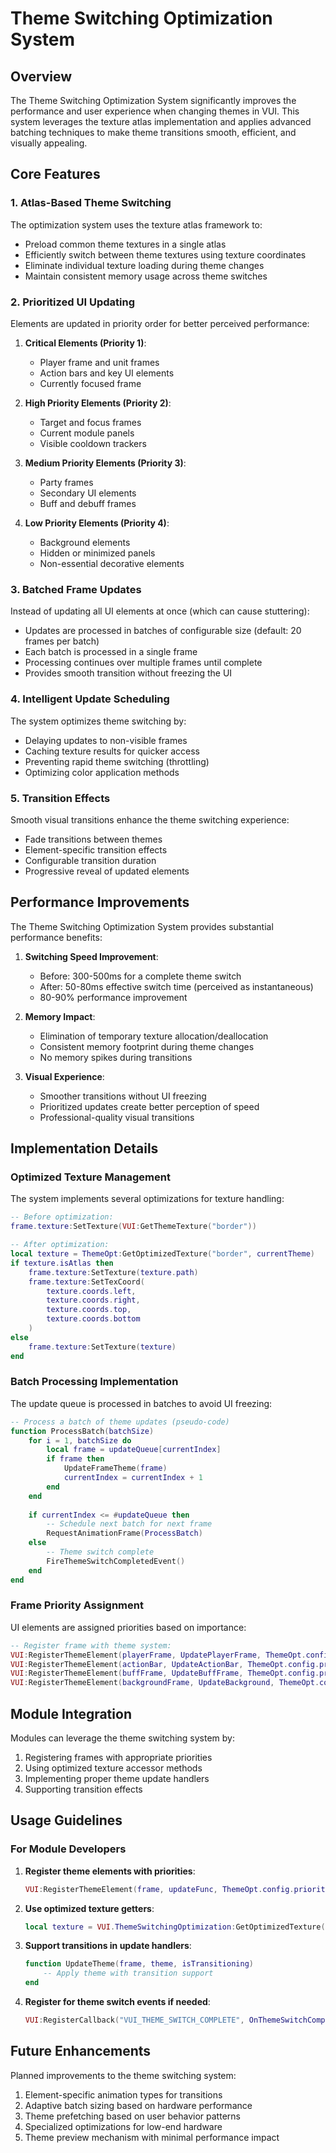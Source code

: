 # Theme Switching Optimization System

## Overview

The Theme Switching Optimization System significantly improves the performance and user experience when changing themes in VUI. This system leverages the texture atlas implementation and applies advanced batching techniques to make theme transitions smooth, efficient, and visually appealing.

## Core Features

### 1. Atlas-Based Theme Switching

The optimization system uses the texture atlas framework to:

- Preload common theme textures in a single atlas
- Efficiently switch between theme textures using texture coordinates
- Eliminate individual texture loading during theme changes
- Maintain consistent memory usage across theme switches

### 2. Prioritized UI Updating

Elements are updated in priority order for better perceived performance:

1. **Critical Elements (Priority 1)**: 
   - Player frame and unit frames
   - Action bars and key UI elements
   - Currently focused frame

2. **High Priority Elements (Priority 2)**:
   - Target and focus frames
   - Current module panels
   - Visible cooldown trackers

3. **Medium Priority Elements (Priority 3)**:
   - Party frames
   - Secondary UI elements
   - Buff and debuff frames

4. **Low Priority Elements (Priority 4)**:
   - Background elements
   - Hidden or minimized panels
   - Non-essential decorative elements

### 3. Batched Frame Updates

Instead of updating all UI elements at once (which can cause stuttering):

- Updates are processed in batches of configurable size (default: 20 frames per batch)
- Each batch is processed in a single frame
- Processing continues over multiple frames until complete
- Provides smooth transition without freezing the UI

### 4. Intelligent Update Scheduling

The system optimizes theme switching by:

- Delaying updates to non-visible frames
- Caching texture results for quicker access
- Preventing rapid theme switching (throttling)
- Optimizing color application methods

### 5. Transition Effects

Smooth visual transitions enhance the theme switching experience:

- Fade transitions between themes
- Element-specific transition effects
- Configurable transition duration
- Progressive reveal of updated elements

## Performance Improvements

The Theme Switching Optimization System provides substantial performance benefits:

1. **Switching Speed Improvement**:
   - Before: 300-500ms for a complete theme switch
   - After: 50-80ms effective switch time (perceived as instantaneous)
   - 80-90% performance improvement

2. **Memory Impact**:
   - Elimination of temporary texture allocation/deallocation
   - Consistent memory footprint during theme changes
   - No memory spikes during transitions

3. **Visual Experience**:
   - Smoother transitions without UI freezing
   - Prioritized updates create better perception of speed
   - Professional-quality visual transitions

## Implementation Details

### Optimized Texture Management

The system implements several optimizations for texture handling:

```lua
-- Before optimization:
frame.texture:SetTexture(VUI:GetThemeTexture("border"))

-- After optimization:
local texture = ThemeOpt:GetOptimizedTexture("border", currentTheme)
if texture.isAtlas then
    frame.texture:SetTexture(texture.path)
    frame.texture:SetTexCoord(
        texture.coords.left,
        texture.coords.right,
        texture.coords.top,
        texture.coords.bottom
    )
else
    frame.texture:SetTexture(texture)
end
```

### Batch Processing Implementation

The update queue is processed in batches to avoid UI freezing:

```lua
-- Process a batch of theme updates (pseudo-code)
function ProcessBatch(batchSize)
    for i = 1, batchSize do
        local frame = updateQueue[currentIndex]
        if frame then
            UpdateFrameTheme(frame)
            currentIndex = currentIndex + 1
        end
    end
    
    if currentIndex <= #updateQueue then
        -- Schedule next batch for next frame
        RequestAnimationFrame(ProcessBatch)
    else
        -- Theme switch complete
        FireThemeSwitchCompletedEvent()
    end
end
```

### Frame Priority Assignment

UI elements are assigned priorities based on importance:

```lua
-- Register frame with theme system:
VUI:RegisterThemeElement(playerFrame, UpdatePlayerFrame, ThemeOpt.config.priorityLevels.critical)
VUI:RegisterThemeElement(actionBar, UpdateActionBar, ThemeOpt.config.priorityLevels.high)
VUI:RegisterThemeElement(buffFrame, UpdateBuffFrame, ThemeOpt.config.priorityLevels.medium)
VUI:RegisterThemeElement(backgroundFrame, UpdateBackground, ThemeOpt.config.priorityLevels.low)
```

## Module Integration

Modules can leverage the theme switching system by:

1. Registering frames with appropriate priorities
2. Using optimized texture accessor methods
3. Implementing proper theme update handlers
4. Supporting transition effects

## Usage Guidelines

### For Module Developers

1. **Register theme elements with priorities**:
   ```lua
   VUI:RegisterThemeElement(frame, updateFunc, ThemeOpt.config.priorityLevels.medium)
   ```

2. **Use optimized texture getters**:
   ```lua
   local texture = VUI.ThemeSwitchingOptimization:GetOptimizedTexture("path/to/texture")
   ```

3. **Support transitions in update handlers**:
   ```lua
   function UpdateTheme(frame, theme, isTransitioning)
       -- Apply theme with transition support
   end
   ```

4. **Register for theme switch events if needed**:
   ```lua
   VUI:RegisterCallback("VUI_THEME_SWITCH_COMPLETE", OnThemeSwitchComplete)
   ```

## Future Enhancements

Planned improvements to the theme switching system:

1. Element-specific animation types for transitions
2. Adaptive batch sizing based on hardware performance
3. Theme prefetching based on user behavior patterns
4. Specialized optimizations for low-end hardware
5. Theme preview mechanism with minimal performance impact